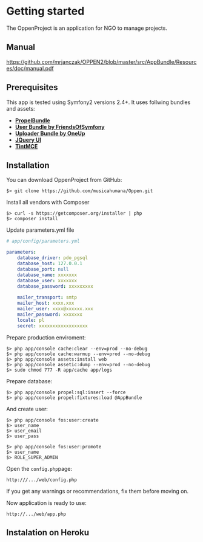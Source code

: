 Getting started
===============

The OppenProject is an application for NGO to manage projects. 

## Manual
https://github.com/mrjanczak/OPPEN2/blob/master/src/AppBundle/Resources/doc/manual.pdf

## Prerequisites

This app is tested using Symfony2 versions 2.4+. It uses follwing bundles and assets:

* [**PropelBundle**][1]
* [**User Bundle by FriendsOfSymfony**][2]
* [**Uploader Bundle by OneUp**][3]
* [**JQuery UI**][4]
* [**TintMCE**][5]

[1]: https://packagist.org/packages/propel/propel-bundle
[2]: https://packagist.org/packages/friendsofsymfony/user-bundle
[3]: https://packagist.org/packages/oneup/uploader-bundle
[4]: http://jqueryui.com/
[5]: https://www.tinymce.com/

## Installation

You can download OppenProject from GitHub:

    $> git clone https://github.com/musicahumana/Oppen.git

Install all vendors with Composer

	$> curl -s https://getcomposer.org/installer | php
	$> composer install

Update parameters.yml file

```yaml
# app/config/parameters.yml

parameters:
    database_driver: pdo_pgsql
    database_host: 127.0.0.1
    database_port: null
    database_name: xxxxxxx
    database_user: xxxxxxx
    database_password: xxxxxxxxx
    
    mailer_transport: smtp
    mailer_host: xxxx.xxx
    mailer_user: xxxx@xxxxxx.xxx
    mailer_password: xxxxxxx
    locale: pl
    secret: xxxxxxxxxxxxxxxxxx
```

Prepare production enviroment:

	$> php app/console cache:clear --env=prod --no-debug
	$> php app/console cache:warmup --env=prod --no-debug
	$> php app/console assets:install web
	$> php app/console assetic:dump --env=prod --no-debug
	$> sudo chmod 777 -R app/cache app/logs
	
Prepare database:

	$> php app/console propel:sql:insert --force
	$> php app/console propel:fixtures:load @AppBundle

And create user:

	$> php app/console fos:user:create
	$> user_name
	$> user_email
	$> user_pass
	
	$> php app/console fos:user:promote
	$> user_name
	$> ROLE_SUPER_ADMIN

Open the `config.php`page:

    http:///.../web/config.php

If you get any warnings or recommendations, fix them before moving on.

Now application is ready to use:

    http://.../web/app.php

## Instalation on Heroku


